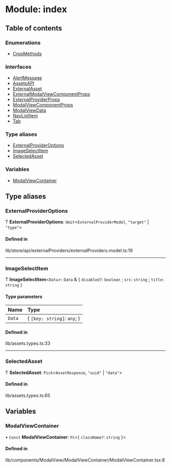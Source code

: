 # Module: index

## Table of contents

### Enumerations

- [CropMethods](../wiki/index.CropMethods)

### Interfaces

- [AlertMessage](../wiki/index.AlertMessage)
- [AssetsAPI](../wiki/index.AssetsAPI)
- [ExternalAsset](../wiki/index.ExternalAsset)
- [ExternalModalViewComponentProps](../wiki/index.ExternalModalViewComponentProps)
- [ExternalProviderProps](../wiki/index.ExternalProviderProps)
- [ModalViewComponentProps](../wiki/index.ModalViewComponentProps)
- [ModalViewData](../wiki/index.ModalViewData)
- [NavListItem](../wiki/index.NavListItem)
- [Tab](../wiki/index.Tab)

### Type aliases

- [ExternalProviderOptions](../wiki/index#externalprovideroptions-1)
- [ImageSelectItem](../wiki/index#imageselectitem-1)
- [SelectedAsset](../wiki/index#selectedasset-1)

### Variables

- [ModalViewContainer](../wiki/index#modalviewcontainer-1)

## Type aliases

### ExternalProviderOptions

Ƭ **ExternalProviderOptions**: `Omit`<`ExternalProviderModel`, ``"target"`` \| ``"type"``\>

#### Defined in

lib/store/api/externalProviders/externalProviders.model.ts:19

___

### ImageSelectItem

Ƭ **ImageSelectItem**<`Data`\>: `Data` & { `disabled?`: `boolean` ; `src`: `string` ; `title`: `string`  }

#### Type parameters

| Name | Type |
| :------ | :------ |
| `Data` | { `[key: string]`: `any`;  } |

#### Defined in

lib/assets.types.ts:33

___

### SelectedAsset

Ƭ **SelectedAsset**: `Pick`<`AssetResponse`, ``"uuid"`` \| ``"data"``\>

#### Defined in

lib/assets.types.ts:65

## Variables

### ModalViewContainer

• `Const` **ModalViewContainer**: `FC`<{ `className?`: `string`  }\>

#### Defined in

lib/components/ModalView/ModalViewContainer/ModalViewContainer.tsx:8
